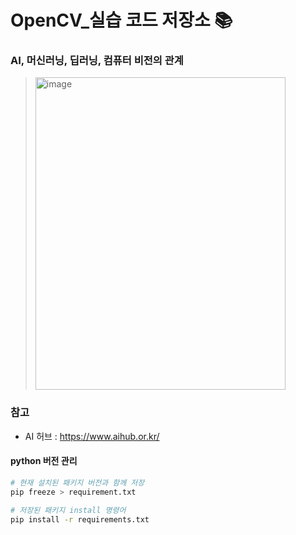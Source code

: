 # OpenCV_실습 코드 저장소 📚

### AI, 머신러닝, 딥러닝, 컴퓨터 비전의 관계

>
> <img width="400" height="500" alt="image" src="https://github.com/user-attachments/assets/5d5faccf-1239-47da-ae3d-74928fdd23f1" />
>


### 참고

- AI 허브 : https://www.aihub.or.kr/


#### python 버전 관리

 ```bash
# 현재 설치된 패키지 버전과 함께 저장
 pip freeze > requirement.txt

# 저장된 패키지 install 명령어
 pip install -r requirements.txt
 ```

